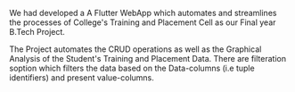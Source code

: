 We had developed a A Flutter WebApp which automates and streamlines the processes of College's Training and Placement Cell as our Final year B.Tech Project.

The Project automates the CRUD operations as well as the Graphical Analysis of the Student's Training and Placement Data. 
There are filteration soption which filters the data based on the Data-columns (i.e tuple identifiers) and present value-columns.
